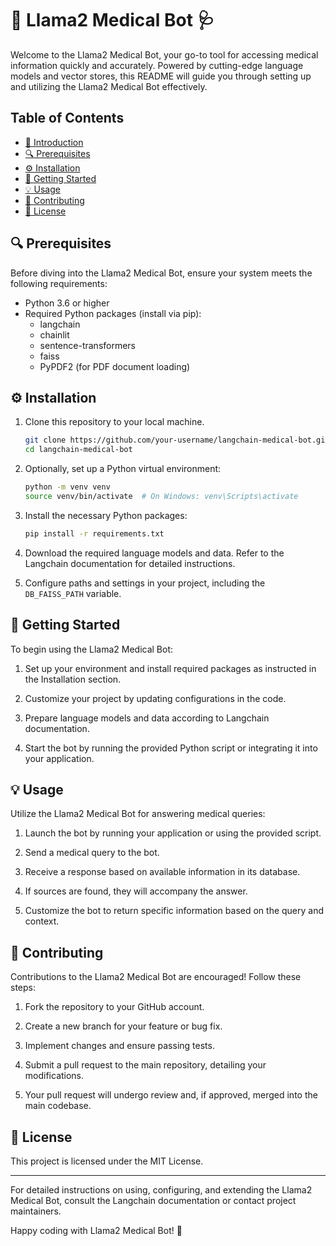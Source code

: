 # 🦙 Llama2 Medical Bot 🩺

Welcome to the Llama2 Medical Bot, your go-to tool for accessing medical information quickly and accurately. Powered by cutting-edge language models and vector stores, this README will guide you through setting up and utilizing the Llama2 Medical Bot effectively.

## Table of Contents

- [👋 Introduction](#llama2-medical-bot)
- [🔍 Prerequisites](#prerequisites)
- [⚙️ Installation](#installation)
- [🚀 Getting Started](#getting-started)
- [💡 Usage](#usage)
- [🤝 Contributing](#contributing)
- [📝 License](#license)

## 🔍 Prerequisites

Before diving into the Llama2 Medical Bot, ensure your system meets the following requirements:

- Python 3.6 or higher
- Required Python packages (install via pip):
    - langchain
    - chainlit
    - sentence-transformers
    - faiss
    - PyPDF2 (for PDF document loading)

## ⚙️ Installation

1. Clone this repository to your local machine.

    ```bash
    git clone https://github.com/your-username/langchain-medical-bot.git
    cd langchain-medical-bot
    ```

2. Optionally, set up a Python virtual environment:

    ```bash
    python -m venv venv
    source venv/bin/activate  # On Windows: venv\Scripts\activate
    ```

3. Install the necessary Python packages:

    ```bash
    pip install -r requirements.txt
    ```

4. Download the required language models and data. Refer to the Langchain documentation for detailed instructions.

5. Configure paths and settings in your project, including the `DB_FAISS_PATH` variable.

## 🚀 Getting Started

To begin using the Llama2 Medical Bot:

1. Set up your environment and install required packages as instructed in the Installation section.

2. Customize your project by updating configurations in the code.

3. Prepare language models and data according to Langchain documentation.

4. Start the bot by running the provided Python script or integrating it into your application.

## 💡 Usage

Utilize the Llama2 Medical Bot for answering medical queries:

1. Launch the bot by running your application or using the provided script.

2. Send a medical query to the bot.

3. Receive a response based on available information in its database.

4. If sources are found, they will accompany the answer.

5. Customize the bot to return specific information based on the query and context.

## 🤝 Contributing

Contributions to the Llama2 Medical Bot are encouraged! Follow these steps:

1. Fork the repository to your GitHub account.

2. Create a new branch for your feature or bug fix.

3. Implement changes and ensure passing tests.

4. Submit a pull request to the main repository, detailing your modifications.

5. Your pull request will undergo review and, if approved, merged into the main codebase.

## 📝 License

This project is licensed under the MIT License.

---

For detailed instructions on using, configuring, and extending the Llama2 Medical Bot, consult the Langchain documentation or contact project maintainers.

Happy coding with Llama2 Medical Bot! 🚀
